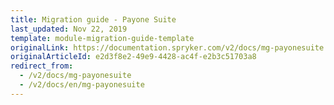 ```yaml
---
title: Migration guide - Payone Suite
last_updated: Nov 22, 2019
template: module-migration-guide-template
originalLink: https://documentation.spryker.com/v2/docs/mg-payonesuite
originalArticleId: e2d3f8e2-49e9-4428-ac4f-e2b3c51703a8
redirect_from:
  - /v2/docs/mg-payonesuite
  - /v2/docs/en/mg-payonesuite
---
```



